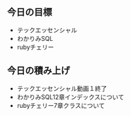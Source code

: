 ## 今日の目標
- テックエッセンシャル
- わかりみSQL
- rubyチェリー

## 今日の積み上げ
- テックエッセンシャル動画１終了
- わかりみSQL12章インデックスについて
- rubyチェリー7章クラスについて
